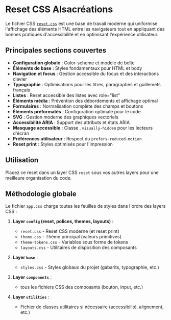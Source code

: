 # Reset CSS Alsacréations

Le fichier CSS [`reset.css`](public/reset.css) est une base de travail moderne qui uniformise l'affichage des éléments HTML entre les navigateurs tout en appliquant des bonnes pratiques d'accessibilité et en optimisant l'expérience utilisateur.

## Principales sections couvertes

- **Configuration globale** : Color-scheme et modèle de boîte
- **Éléments de base** : Styles fondamentaux pour HTML et body
- **Navigation et focus** : Gestion accessible du focus et des interactions clavier
- **Typographie** : Optimisations pour les titres, paragraphes et guillemets français
- **Listes** : Reset accessible des listes avec role="list"
- **Éléments média** : Prévention des débordements et affichage optimal
- **Formulaires** : Normalisation complète des champs et boutons
- **Éléments préformatés** : Configuration optimale pour le code
- **SVG** : Gestion moderne des graphiques vectoriels
- **Accessibilité ARIA** : Support des attributs et états ARIA
- **Masquage accessible** : Classe `.visually-hidden` pour les lecteurs d'écran
- **Préférences utilisateur** : Respect du `prefers-reduced-motion`
- **Reset print** : Styles optimisés pour l'impression

## Utilisation

Placez ce reset dans un layer CSS `reset` sous vos autres layers pour une meilleure organisation du code.

## Méthodologie globale

Le fichier `app.css` charge toutes les feuilles de styles dans l'ordre des layers CSS :

1. **Layer `config` (reset, polices, themes, layouts)** :

   - `reset.css` - Reset CSS moderne (et reset print)
   - `theme.css` - Thème principal (valeurs primitives)
   - `theme-tokens.css` - Variables sous forme de tokens
   - `layouts.css` - Utilitaires de disposition des composants

2. **Layer `base`** :

   - `styles.css` - Styles globaux du projet (gabarits, typographie, etc.)

3. **Layer `components`** :

   - tous les fichiers CSS des composants (bouton, input, etc.)

4. **Layer `utilities`** :

   - Fichier de classes utilitaires si nécessaire (accessibilité, alignement, etc.)
